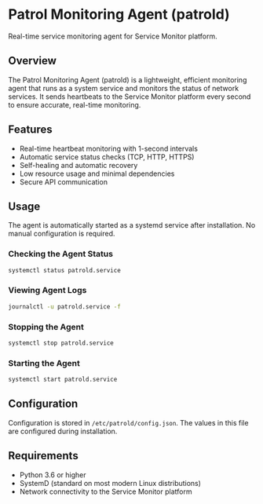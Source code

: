 # Patrol Monitoring Agent (patrold)

Real-time service monitoring agent for Service Monitor platform.

## Overview

The Patrol Monitoring Agent (patrold) is a lightweight, efficient monitoring agent that runs as a system service and monitors the status of network services. It sends heartbeats to the Service Monitor platform every second to ensure accurate, real-time monitoring.

## Features

- Real-time heartbeat monitoring with 1-second intervals
- Automatic service status checks (TCP, HTTP, HTTPS)
- Self-healing and automatic recovery
- Low resource usage and minimal dependencies
- Secure API communication

## Usage

The agent is automatically started as a systemd service after installation. No manual configuration is required.

### Checking the Agent Status

```bash
systemctl status patrold.service
```

### Viewing Agent Logs

```bash
journalctl -u patrold.service -f
```

### Stopping the Agent

```bash
systemctl stop patrold.service
```

### Starting the Agent

```bash
systemctl start patrold.service
```

## Configuration

Configuration is stored in `/etc/patrold/config.json`. The values in this file are configured during installation.

## Requirements

- Python 3.6 or higher
- SystemD (standard on most modern Linux distributions)
- Network connectivity to the Service Monitor platform